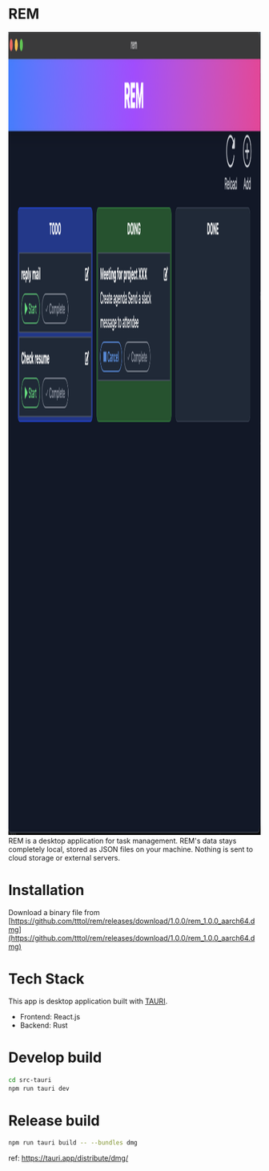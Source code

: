 # REM
<img width="1996" height="1602" alt="image" src="https://github.com/tttol/rem/blob/main/docs/app.png?raw=true" />
<br/>
REM is a desktop application for task management. REM's data stays completely local, stored as JSON files on your machine. Nothing is sent to cloud storage or external servers.

# Installation
Download a binary file from [https://github.com/tttol/rem/releases/download/1.0.0/rem_1.0.0_aarch64.dmg](https://github.com/tttol/rem/releases/download/1.0.0/rem_1.0.0_aarch64.dmg)

# Tech Stack
This app is desktop application built with [TAURI](https://v2.tauri.app/).
- Frontend: React.js
- Backend: Rust

# Develop build
```sh
cd src-tauri
npm run tauri dev
```

# Release build
```bash
npm run tauri build -- --bundles dmg
```
ref: https://tauri.app/distribute/dmg/

